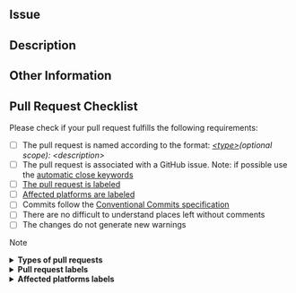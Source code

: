 <!--
Please read the following before submitting:
- Keep your pull request as small as possible
- Name this pull request according the format: <type>(optional scope): <description>
- Please label this pull request
- Specify affected platforms
-->

## Issue
<!-- Please associate the pull request with a GitHub issue.
     e.g., 'Close #<ISSUE-NUMBER>', or 'Related to <ISSUE-LINK>', or 'N/A'. -->

## Description
<!-- Please describe the changes that this pull request introduces. -->

## Other Information
<!-- Please provide any additional information if necessary. -->

## Pull Request Checklist

Please check if your pull request fulfills the following requirements:

- [ ] The pull request is named according to the format: _[\<type\>](#types-of-pull-requests)(optional scope): \<description\>_
- [ ] The pull request is associated with a GitHub issue. Note: if possible use the [automatic close keywords](https://help.github.com/en/github/managing-your-work-on-github/linking-a-pull-request-to-an-issue#linking-a-pull-request-to-an-issue-using-a-keyword)
- [ ] [The pull request is labeled](#pull-request-labels)
- [ ] [Affected platforms are labeled](#platform-labels)
- [ ] Commits follow the [Conventional Commits specification](https://www.conventionalcommits.org/en/v1.0.0/#summary)
- [ ] There are no difficult to understand places left without comments
- [ ] The changes do not generate new warnings

> [!NOTE]
>
> <details><summary><strong id="types-of-pull-requests">Types of pull requests</strong></summary>
>
> - `feat` - adding **new features**
> - `fix` - **bug** fixes
> - `test` - adding or correcting **tests**
> - `perf` - changes that improve **performance**
> - `refactor` - simple **rewriting** or **restructuring** of code without adding new features or fixing bugs
> - `style` - changes in **code styles** and no changes in logic
> - `build` - changes related to **the build of the project** and **dependencies**
> - `ci` - changes related to **continuous integration**
> - `docs` - changes in **documentation** or just **comments** in source code
> - `chore` - something that **doesn't fit** the other possible types
>
> </details>
>
> <details><summary><strong id="pull-request-labels">Pull request labels</strong></summary>
>
> - **`type/breaking-change`** - pull requests with changes that are **not backward compatible**
> - `type/build` - pull requests that change the **project's build** or **dependencies**
> - `type/chore` - pull requests **without** making **changes** to the code, project build, formatting, documentation, etc
> - `type/ci` - pull requests whose changes are related to **continuous integration**
> - `type/documentation` - pull requests that only change **documentation**
> - **`type/feature`** - pull requests that add **new features**
> - **`type/fix`** - pull requests that fix a **bug**
> - **`type/language`** - pull requests that change **translation**
> - **`type/performance`** - pull requests that improve **performance**
> - `type/refactor` - pull requests that **refactor** a section of code
> - `type/style` - pull requests that change **code styles**
> - `type/test` - pull requests that add or correct **tests**
> - **`ignore-for-release`** - for pull requests that do **not need** to be appeared in **release notes**
>
> ---
> A pull request appears in the release notes if it has one of the labels: `type/breaking-change`, `type/feature`, `type/fix`, `type/language`, `type/performance`
>
> </details>
>
> <details><summary><strong id="platform-labels">Affected platforms labels</strong></summary>
>
> - `platform/all` - pull requests that are related to the all platforms
> - `platform/android` - pull requests that are related to the Android platform
> - `platform/desktop` - pull requests that are related to the desktop
> - `platform/ios` - pull requests that are related to the iOS platform
> - `platform/macos` - pull requests that are related to the macOS platform
> - `platform/other` - pull requests that are related to an unknown platform
> - `platform/uwp` - pull requests that are related to the Universal Windows Platform
> - `platform/wasm` - pull requests that are related to the WebAssembly platform
> - `platform/winui` - pull requests that are related to the WinUI platform
>
> </details>
>
